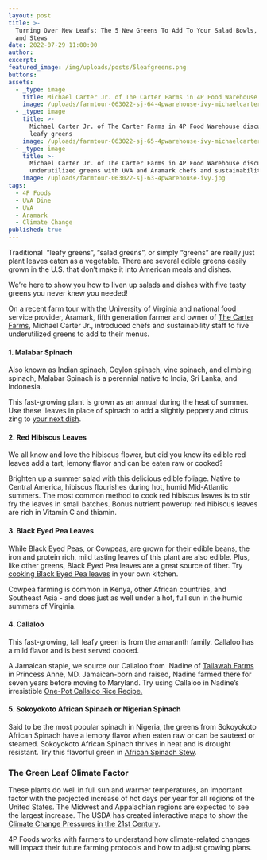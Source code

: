 ```yaml
---
layout: post
title: >-
  Turning Over New Leafs: The 5 New Greens To Add To Your Salad Bowls, Stir Fry,
  and Stews
date: 2022-07-29 11:00:00
author:
excerpt:
featured_image: /img/uploads/posts/5leafgreens.png
buttons:
assets:
  - _type: image
    title: Michael Carter Jr. of The Carter Farms in 4P Food Warehouse
    image: /uploads/farmtour-063022-sj-64-4pwarehouse-ivy-michaelcarterjr.jpg
  - _type: image
    title: >-
      Michael Carter Jr. of The Carter Farms in 4P Food Warehouse discussing
      leafy greens
    image: /uploads/farmtour-063022-sj-65-4pwarehouse-ivy-michaelcarterjr-2.jpg
  - _type: image
    title: >-
      Michael Carter Jr. of The Carter Farms in 4P Food Warehouse discussing
      underutilized greens with UVA and Aramark chefs and sustainability staff.
    image: /uploads/farmtour-063022-sj-63-4pwarehouse-ivy.jpg
tags:
  - 4P Foods
  - UVA Dine
  - UVA
  - Aramark
  - Climate Change
published: true
---
```

<div class="editable"><p>Traditional&nbsp; &ldquo;leafy greens&rdquo;, &ldquo;salad greens&rdquo;, or simply &ldquo;greens&rdquo; are really just plant leaves eaten as a vegetable. There are several edible greens easily grown in the U.S. that don&rsquo;t make it into American meals and dishes.</p><p>We&rsquo;re here to show you how to liven up salads and dishes with five tasty greens you never knew you needed!</p><p>On a recent farm tour with the University of Virginia and national food service provider, Aramark, fifth generation farmer and owner of <a href="https://thecarterfarms.com/">The Carter Farms</a>, Michael Carter Jr., introduced chefs and sustainability staff to five underutilized greens to add to their menus.</p><h4>1. Malabar Spinach</h4><p>Also known as Indian spinach, Ceylon spinach, vine spinach, and climbing spinach, Malabar Spinach is a perennial native to India, Sri Lanka, and Indonesia.&nbsp;</p><p>This fast-growing plant is grown as an annual during the heat of summer. Use these&nbsp; leaves in place of spinach to add a slightly peppery and citrus zing to <a href="https://pin.it/CGU7h2t">your next dish</a>.</p><h4>2. Red Hibiscus Leaves</h4><p>We all know and love the hibiscus flower, but did you know its edible red leaves add a tart, lemony flavor and can be eaten raw or cooked?&nbsp;</p><p>Brighten up a summer salad with this delicious edible foliage. Native to Central America, hibiscus flourishes during hot, humid Mid-Atlantic summers. The most common method to cook red hibiscus leaves is to stir fry the leaves in small batches. Bonus nutrient powerup: red hibiscus leaves are rich in Vitamin C and thiamin.</p><h4>3. Black Eyed Pea Leaves</h4><p>While Black Eyed Peas, or Cowpeas, are grown for their edible beans, the iron and protein rich, mild tasting leaves of this plant are also edible. Plus, like other greens, Black Eyed Pea leaves are a great source of fiber. Try <a href="https://pin.it/2u3P2Uv">cooking Black Eyed Pea leaves</a> in your own kitchen.</p><p>Cowpea farming is common in Kenya, other African countries, and Southeast Asia - and does just as well under a hot, full sun in the humid summers of Virginia.</p><h4>4. Callaloo</h4><p>This fast-growing, tall leafy green is from the amaranth family. Callaloo has a mild flavor and is best served cooked.&nbsp;</p><p>A Jamaican staple, we source our Callaloo from&nbsp; Nadine of <a href="https://4pfoods.com/farmers/tallawah-farms/">Tallawah Farms</a> in Princess Anne, MD. Jamaican-born and raised, Nadine farmed there for seven years before moving to Maryland. Try using Callaloo in Nadine&rsquo;s irresistible <a href="https://4pfoods.com/recipes/callaloo-rice/">One-Pot Callaloo Rice Recipe.</a></p><h4>5. Sokoyokoto African Spinach or Nigerian Spinach</h4><p>Said to be the most popular spinach in Nigeria, the greens from Sokoyokoto African Spinach have a lemony flavor when eaten raw or can be sauteed or steamed. Sokoyokoto African Spinach thrives in heat and is drought resistant. Try this flavorful green in <a href="https://pin.it/3uU7p3D">African Spinach Stew</a>.</p><h3><strong>The Green Leaf Climate Factor</strong></h3><p>These plants do well in full sun and warmer temperatures, an important factor with the projected increase of hot days per year for all regions of the United States. The Midwest and Appalachian regions are expected to see the largest increase. The USDA has created interactive maps to show the <a href="https://storymaps.arcgis.com/stories/9ee0cc0a070c409cbde0e3a1d87a487c">Climate Change Pressures in the 21st Century</a>.</p><p>4P Foods works with farmers to understand how climate-related changes will impact their future farming protocols and how to adjust growing plans.</p></div>